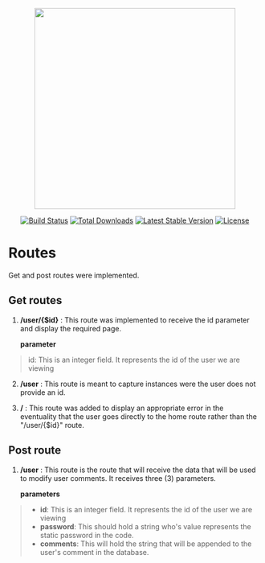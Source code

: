 <p align="center"><img src="https://res.cloudinary.com/dtfbvvkyp/image/upload/v1566331377/laravel-logolockup-cmyk-red.svg" width="400"></p>

<p align="center">
<a href="https://travis-ci.org/laravel/framework"><img src="https://travis-ci.org/laravel/framework.svg" alt="Build Status"></a>
<a href="https://packagist.org/packages/laravel/framework"><img src="https://poser.pugx.org/laravel/framework/d/total.svg" alt="Total Downloads"></a>
<a href="https://packagist.org/packages/laravel/framework"><img src="https://poser.pugx.org/laravel/framework/v/stable.svg" alt="Latest Stable Version"></a>
<a href="https://packagist.org/packages/laravel/framework"><img src="https://poser.pugx.org/laravel/framework/license.svg" alt="License"></a>
</p>

# Routes

Get and post routes were implemented.

## Get routes
1.  **/user/{$id}** : This route was implemented to receive the id parameter and display the required page.

	**parameter**
> 	id: This is an integer field. It represents the id of the user we are viewing

2. **/user** : This route is meant to capture instances were the user does not provide an id.

3. **/** : This route was added to display an appropriate error in the eventuality that the user goes directly to the home route rather than the "/user/{$id}" route.

## Post route
1. **/user** : This route is the route that will receive the data that will be used to modify user comments. It receives three (3) parameters.

	**parameters**
> 	- **id**: This is an integer field. It represents the id of the user we are viewing
> 	- **password**: This should hold a string who's value represents the static password in the code.
> 	- **comments**: This will hold the string that will be appended to the user's comment in the database.
